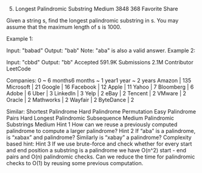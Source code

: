 5. Longest Palindromic Substring
Medium 3848 368 Favorite Share

Given a string s, find the longest palindromic substring in s. You may assume that the maximum length of s is 1000.

Example 1:

Input: "babad"
Output: "bab"
Note: "aba" is also a valid answer.
Example 2:

Input: "cbbd"
Output: "bb"
Accepted 591.9K
Submissions 2.1M
Contributor LeetCode

Companies:
0 ~ 6 months6 months ~ 1 year1 year ~ 2 years
Amazon | 135 Microsoft | 21 Google | 16 Facebook | 12 Apple | 11 Yahoo | 7 Bloomberg | 6 Adobe | 6 Uber | 3 LinkedIn | 3 Yelp | 2 eBay | 2 Tencent | 2 VMware | 2 Oracle | 2 Mathworks | 2 Wayfair | 2 ByteDance | 2

Similar:
Shortest Palindrome Hard
Palindrome Permutation Easy
Palindrome Pairs Hard
Longest Palindromic Subsequence Medium
Palindromic Substrings Medium
Hint 1
How can we reuse a previously computed palindrome to compute a larger palindrome?
Hint 2
If “aba” is a palindrome, is “xabax” and palindrome? Similarly is “xabay” a palindrome?
Complexity based hint:
Hint 3
If we use brute-force and check whether for every start and end position a substring is a palindrome we have O(n^2) start - end pairs and O(n) palindromic checks. Can we reduce the time for palindromic checks to O(1) by reusing some previous computation.
